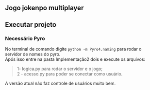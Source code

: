 ## Jogo jokenpo multiplayer

## Executar projeto

### Necessário Pyro

No terminal de comando digite `python -m Pyro4.naming` para rodar o servidor de nomes do pyro.  
Após isso entre na pasta Implementação2 dois e execute os arquivos:  
   > 1- logica.py para rodar o servidor e o jogo;  
   > 2 - acesso.py para poder se conectar como usuário.

A versão atual não faz controle de usuários muito bem.